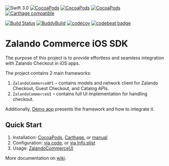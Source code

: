 ![Swift 3.0](https://img.shields.io/badge/Swift-3.0-orange.svg?maxAge=3600)
[![CocoaPods](https://img.shields.io/cocoapods/p/ZalandoCommerceAPI.svg?maxAge=3600)](http://cocoadocs.org/docsets/ZalandoCommerceAPI)
[![CocoaPods](https://img.shields.io/cocoapods/v/ZalandoCommerceAPI.svg?maxAge=3600)](http://cocoadocs.org/docsets/ZalandoCommerceAPI)
[![CocoaPods](https://img.shields.io/cocoapods/at/ZalandoCommerceAPI.svg?maxAge=3600)](http://cocoadocs.org/docsets/ZalandoCommerceAPI)
[![Carthage compatible](https://img.shields.io/badge/Carthage-compatible-4BC51D.svg)](https://github.com/zalando-incubator/zalando-commerce-ios/wiki/Installation#carthage)

[![Build Status](https://travis-ci.org/zalando-incubator/zalando-commerce-ios.svg?branch=master)](https://travis-ci.org/zalando-incubator/zalando-commerce-ios)
[![BuddyBuild](https://dashboard.buddybuild.com/api/statusImage?appID=58c125ce8fe03c010009b1a5&branch=master&build=latest)](https://dashboard.buddybuild.com/apps/58c125ce8fe03c010009b1a5/build/latest?branch=master)
[![codecov](https://codecov.io/gh/zalando-incubator/zalando-commerce-ios/branch/master/graph/badge.svg)](https://codecov.io/gh/zalando-incubator/zalando-commerce-ios)
[![codebeat badge](https://codebeat.co/badges/4d91ed22-bb12-49ca-a0c8-ea91f6560622)](https://codebeat.co/projects/github-com-zalando-incubator-zalando-commerce-ios-master-30555a2c-4aa9-4523-9387-e3b9f5bdaf2e)
# Zalando Commerce iOS SDK

The purpose of this project is to provide effortless and seamless integration with Zalando Checkout in iOS apps.

The project contains 2 main frameworks:

1. `ZalandoCommerceAPI` – contains models and network client for Zalando Checkout, Guest Checkout, and Catalog APIs.
2. `ZalandoCommerceUI` – contains full UI implementation for handling checkout.

Additionally, [Demo app](https://github.com/zalando-incubator/zalando-commerce-ios/wiki/Demo-App) presents the framework and how to integrate it.

## Quick Start

1. Installation: [CocoaPods](https://github.com/zalando-incubator/zalando-commerce-ios/wiki/Installation#cocoapods), [Carthage](https://github.com/zalando-incubator/zalando-commerce-ios/wiki/Installation#carthage), or [manual](https://github.com/zalando-incubator/zalando-commerce-ios/wiki/Installation#manual)
2. Configuration: [via code](https://github.com/zalando-incubator/zalando-commerce-ios/wiki/Configuration#via-code), or [via Info.plist](https://github.com/zalando-incubator/zalando-commerce-ios/wiki/Configuration#via-infoplist)
3. Usage: [ZalandoCommerceUI](https://github.com/zalando-incubator/zalando-commerce-ios/wiki/Usage)

More documentation on [wiki](https://github.com/zalando-incubator/zalando-commerce-ios/wiki).
